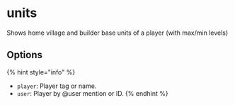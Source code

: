 # units

Shows home village and builder base units of a player (with max/min levels)

## Options

{% hint style="info" %}
* `player`: Player tag or name.
* `user`: Player by @user mention or ID.
{% endhint %}
